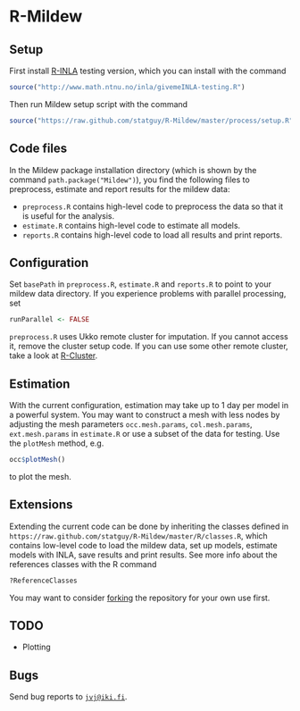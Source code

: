 R-Mildew
========

Setup
-----
First install [R-INLA](http://www.r-inla.org/) testing version, which you can install with the command
```r
source("http://www.math.ntnu.no/inla/givemeINLA-testing.R")
```
Then run Mildew setup script with the command
```r
source("https://raw.github.com/statguy/R-Mildew/master/process/setup.R")
```    

Code files
----------
In the Mildew package installation directory (which is shown by the command `path.package("Mildew")`), you find
the following files to preprocess, estimate and report results for the mildew data:
* `preprocess.R`
contains high-level code to preprocess the data so that it is useful for the analysis.
* `estimate.R`
contains high-level code to estimate all models.
* `reports.R`
contains high-level code to load all results and print reports.

Configuration
-------------
Set `basePath` in `preprocess.R`, `estimate.R` and `reports.R` to point to your mildew data directory.
If you experience problems with parallel processing, set
```r
runParallel <- FALSE
```
`preprocess.R` uses Ukko remote cluster for imputation. If you cannot access it, remove the cluster setup code.
If you can use some other remote cluster, take a look at [R-Cluster](https://github.com/statguy/R-Cluster).

Estimation
----------
With the current configuration, estimation may take up to 1 day per model in a powerful system.
You may want to construct a mesh with less nodes by adjusting the mesh parameters
`occ.mesh.params`, `col.mesh.params`, `ext.mesh.params` in `estimate.R` or use
a subset of the data for testing. Use the `plotMesh` method, e.g.
```r
occ$plotMesh()
```
to plot the mesh.

Extensions
----------
Extending the current code can be done by inheriting the classes defined in
`https://raw.github.com/statguy/R-Mildew/master/R/classes.R`, which contains low-level code to
load the mildew data, set up models, estimate models with INLA, save results and print results.
See more info about the references classes with the R command
```r
?ReferenceClasses
```
You may want to consider [forking](https://help.github.com/articles/fork-a-repo) the repository for your own use first.

TODO
----
* Plotting

Bugs
----
Send bug reports to [`jvj@iki.fi`](mailto:jvj@iki.fi).
